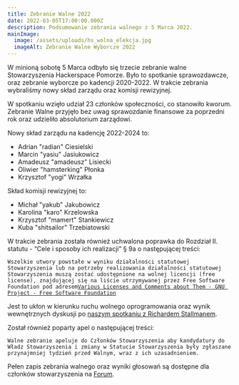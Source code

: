 ```yaml
---
title: Zebranie Walne 2022
date: 2022-03-05T17:00:00.000Z
description: Podsumowanie zebrania walnego z 5 Marca 2022.
mainImage:
  image: /assets/uploads/hs_wolna_elekcja.jpg
  imageAlt: Zebranie Walne Wyborcze 2022
---
```

W minioną sobotę 5 Marca odbyło się trzecie zebranie walne Stowarzyszenia Hackerspace Pomorze. Było to spotkanie sprawozdawcze, oraz zebranie wyborcze po kadencji 2020-2022. W trakcie zebrania wybraliśmy nowy skład zarządu oraz komisji rewizyjnej. 

W spotkaniu wzięło udział 23 członków społeczności, co stanowiło kworum. Zebranie Walne przyjęło bez uwag sprawozdanie finansowe za poprzedni rok oraz udzieliło absolutorium zarządowi.

Nowy skład zarządu na kadencję 2022-2024 to:

* Adrian "radian" Ciesielski
* Marcin "yasiu" Jasiukowicz
* Amadeusz "amadeusz" Lisiecki
* Oliwier "hamsterking" Płonka
* Krzysztof "yogi" Wrzałka

Skład komisji rewizyjnej to:

* Michał "yakub" Jakubowicz
* Karolina "karo" Krzelowska
* Krzysztof "mamert" Stankiewicz
* Kuba "shitsailor" Trzebiatowski

W trakcie zebrania została również uchwalona poprawka do Rozdział II. statutu - “Cele i sposoby ich realizacji” § 9a o następującej treści: 

`Wszelkie utwory powstałe w wyniku działalności statutowej Stowarzyszenia lub na potrzeby realizowania działalności statutowej Stowarzyszenia muszą zostać udostępnione na wolnej licencji (free license), znajdującej się na liście utrzymywanej przez Free Software Foundation pod adresem`[`Various Licenses and Comments about Them - GNU Project - Free Software Foundation`](https://www.gnu.org/licenses/license-list.html)

Jest to ukłon w kierunku ruchu wolnego oprogramowania oraz wynik wewnętrznych dyskusji po [naszym spotkaniu z Richardem Stallmanem](https://forum.hsp.sh/t/richard-stallman-is-in-town/449).

Został również poparty apel o następującej treści:

`Walne zebranie apeluje do Członków Stowarzyszenia aby kandydatury do Władz Stowarzyszenia i zmiany w Statucie Stowarzyszenia były zgłaszane przynajmniej tydzień przed Walnym, wraz z ich uzasadnieniem.`

Pełen zapis zebrania walnego oraz wyniki głosowań są dostępne dla członków stowarzyszenia na [Forum](https://forum.hsp.sh/t/walne-zebranie-czlonkow-05-03-2022/587).